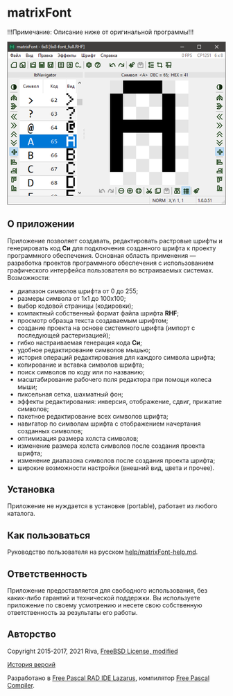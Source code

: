 ﻿# matrixFont 
 !!!Примечание: Описание ниже от оригинальной программы!!!



![](help/screenshots/s1.png)



## О приложении

Приложение позволяет создавать, редактировать растровые шрифты и генерировать код **Си** для подключения созданного шрифта к проекту программного обеспечения. Основная область применения — разработка проектов программного обеспечения с использованием графического интерфейса пользователя во встраиваемых системах. Возможности:

- диапазон символов шрифта от 0 до 255;
- размеры символа от 1х1 до 100х100;
- выбор кодовой страницы (кодировки);
- компактный собственный формат файла шрифта **RHF**;
- просмотр образца текста создаваемым шрифтом;
- создание проекта на основе системного шрифта (импорт с последующей растеризацией);
- гибко настраиваемая генерация кода **Си**;
- удобное редактирование символов мышью;
- история операций редактирования для каждого символа шрифта;
- копирование и вставка символов шрифта;
- поиск символов по коду или по названию;
- масштабирование рабочего поля редактора при помощи колеса мыши;
- пиксельная сетка, шахматный фон;
- эффекты редактирования: инверсия, отображение, сдвиг, прижатие символов;
- пакетное редактирование всех символов шрифта;
- навигатор по символам шрифта с отображением начертания созданных символов;
- оптимизация размера холста символов;
- изменение размера холста символов после создания проекта шрифта;
- изменение диапазона символов после создания проекта шрифта;
- широкие возможности настройки (внешний вид, цвета и прочее).



## Установка

Приложение не нуждается в установке (portable), работает из любого каталога. 



## Как пользоваться

Руководство пользователя на русском [help/matrixFont-help.md](help/matrixFont-help.md).



## Ответственность

Приложение предоставляется для свободного использования, без каких-либо гарантий и технической поддержки. Вы используете приложение по своему усмотрению и несете свою собственную ответственность за результаты его работы.



## Авторство

Copyright 2015-2017, 2021 Riva, [FreeBSD License, modified](license.md)

[История версий](versions.md)

Разработано в [Free Pascal RAD IDE Lazarus](http://www.lazarus-ide.org), компилятор [Free Pascal Compiler](https://freepascal.org).

